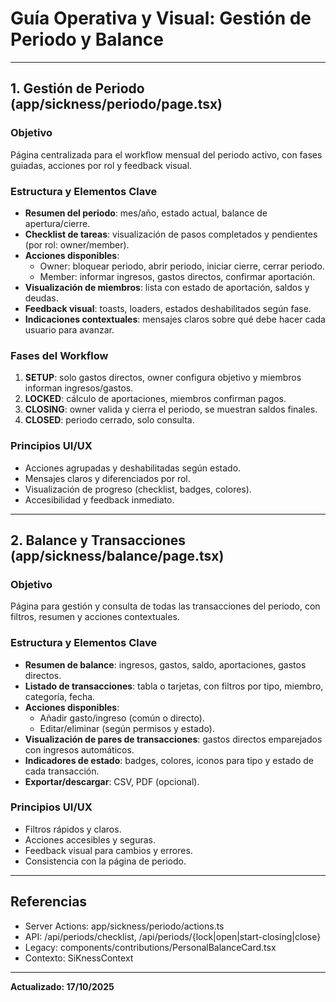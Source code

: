 # Guía Operativa y Visual: Gestión de Periodo y Balance

---

## 1. Gestión de Periodo (app/sickness/periodo/page.tsx)

### Objetivo
Página centralizada para el workflow mensual del periodo activo, con fases guiadas, acciones por rol y feedback visual.

### Estructura y Elementos Clave
- **Resumen del periodo**: mes/año, estado actual, balance de apertura/cierre.
- **Checklist de tareas**: visualización de pasos completados y pendientes (por rol: owner/member).
- **Acciones disponibles**:
  - Owner: bloquear periodo, abrir periodo, iniciar cierre, cerrar periodo.
  - Member: informar ingresos, gastos directos, confirmar aportación.
- **Visualización de miembros**: lista con estado de aportación, saldos y deudas.
- **Feedback visual**: toasts, loaders, estados deshabilitados según fase.
- **Indicaciones contextuales**: mensajes claros sobre qué debe hacer cada usuario para avanzar.

### Fases del Workflow
1. **SETUP**: solo gastos directos, owner configura objetivo y miembros informan ingresos/gastos.
2. **LOCKED**: cálculo de aportaciones, miembros confirman pagos.
3. **CLOSING**: owner valida y cierra el periodo, se muestran saldos finales.
4. **CLOSED**: periodo cerrado, solo consulta.

### Principios UI/UX
- Acciones agrupadas y deshabilitadas según estado.
- Mensajes claros y diferenciados por rol.
- Visualización de progreso (checklist, badges, colores).
- Accesibilidad y feedback inmediato.

---

## 2. Balance y Transacciones (app/sickness/balance/page.tsx)

### Objetivo
Página para gestión y consulta de todas las transacciones del periodo, con filtros, resumen y acciones contextuales.

### Estructura y Elementos Clave
- **Resumen de balance**: ingresos, gastos, saldo, aportaciones, gastos directos.
- **Listado de transacciones**: tabla o tarjetas, con filtros por tipo, miembro, categoría, fecha.
- **Acciones disponibles**:
  - Añadir gasto/ingreso (común o directo).
  - Editar/eliminar (según permisos y estado).
- **Visualización de pares de transacciones**: gastos directos emparejados con ingresos automáticos.
- **Indicadores de estado**: badges, colores, iconos para tipo y estado de cada transacción.
- **Exportar/descargar**: CSV, PDF (opcional).

### Principios UI/UX
- Filtros rápidos y claros.
- Acciones accesibles y seguras.
- Feedback visual para cambios y errores.
- Consistencia con la página de periodo.

---

## Referencias
- Server Actions: app/sickness/periodo/actions.ts
- API: /api/periods/checklist, /api/periods/{lock|open|start-closing|close}
- Legacy: components/contributions/PersonalBalanceCard.tsx
- Contexto: SiKnessContext

---

**Actualizado: 17/10/2025**

